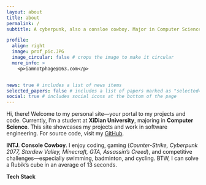 ```yaml
---
layout: about
title: about
permalink: /
subtitle: A cyberpunk, also a consloe cowboy. Major in Computer Science.

profile:
  align: right
  image: prof_pic.JPG
  image_circular: false # crops the image to make it circular
  more_info: >
    <p>iamnotphage@163.com</p>


news: true # includes a list of news items
selected_papers: false # includes a list of papers marked as "selected={true}"
social: true # includes social icons at the bottom of the page
---
```


Hi, there! Welcome to my personal site—your portal to my projects and code. Currently, I’m a student at **XiDian University**, majoring in **Computer Science**. This site showcases my projects and work in software engineering. For source code, visit my [GitHub](https://github.com/Iamnotphage).

**INTJ**. **Console Cowboy**. I enjoy coding, gaming (*Counter-Strike, Cyberpunk 2077, Stardew Valley, Minecraft, GTA, Assassin’s Creed*), and competitive challenges—especially swimming, badminton, and cycling. BTW, I can solve a Rubik’s cube in an average of 13 seconds.

**Tech Stack**

<i class="fa-brands fa-github" style="font-size: 32px; display: inline-block;"></i>
<i class="fa-brands fa-ubuntu" style="font-size: 32px; display: inline-block;"></i>
<i class="fa-brands fa-linux" style="font-size: 32px; display: inline-block;"></i>
<i class="fa-brands fa-docker" style="font-size: 32px; display: inline-block;"></i>
<i class="fa-brands fa-java" style="font-size: 32px; display: inline-block;"></i>
<i class="fa-brands fa-python" style="font-size: 32px; display: inline-block;"></i>

